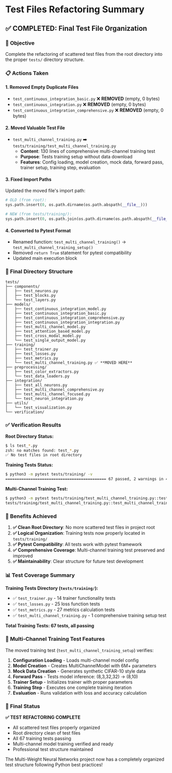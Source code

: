 # Test Files Refactoring Summary

## ✅ **COMPLETED: Final Test File Organization**

### 🎯 **Objective**
Complete the refactoring of scattered test files from the root directory into the proper `tests/` directory structure.

### 📋 **Actions Taken**

#### **1. Removed Empty Duplicate Files**
- `test_continuous_integration_basic.py` ❌ **REMOVED** (empty, 0 bytes)
- `test_continuous_integration.py` ❌ **REMOVED** (empty, 0 bytes) 
- `test_continuous_integration_comprehensive.py` ❌ **REMOVED** (empty, 0 bytes)

#### **2. Moved Valuable Test File**
- `test_multi_channel_training.py` ➡️ `tests/training/test_multi_channel_training.py`
  - **Content**: 130 lines of comprehensive multi-channel training test
  - **Purpose**: Tests training setup without data download
  - **Features**: Config loading, model creation, mock data, forward pass, trainer setup, training step, evaluation

#### **3. Fixed Import Paths**
Updated the moved file's import path:
```python
# OLD (from root):
sys.path.insert(0, os.path.dirname(os.path.abspath(__file__)))

# NEW (from tests/training/):
sys.path.insert(0, os.path.join(os.path.dirname(os.path.abspath(__file__)), '..', '..'))
```

#### **4. Converted to Pytest Format**
- Renamed function: `test_multi_channel_training()` → `test_multi_channel_training_setup()`
- Removed `return True` statement for pytest compatibility
- Updated main execution block

### 📁 **Final Directory Structure**

```
tests/
├── components/
│   ├── test_neurons.py
│   ├── test_blocks.py
│   └── test_layers.py
├── models/
│   ├── test_continuous_integration_model.py
│   ├── test_continuous_integration_basic.py
│   ├── test_continuous_integration_comprehensive.py
│   ├── test_continuous_integration_integration.py
│   ├── test_multi_channel_model.py
│   ├── test_attention_based_model.py
│   ├── test_cross_modal_model.py
│   └── test_single_output_model.py
├── training/
│   ├── test_trainer.py
│   ├── test_losses.py
│   ├── test_metrics.py
│   └── test_multi_channel_training.py ✅ **MOVED HERE**
├── preprocessing/
│   ├── test_color_extractors.py
│   └── test_data_loaders.py
├── integration/
│   ├── test_all_neurons.py
│   ├── test_multi_channel_comprehensive.py
│   ├── test_multi_channel_focused.py
│   └── test_neuron_integration.py
├── utils/
│   └── test_visualization.py
└── verification/
```

### ✅ **Verification Results**

**Root Directory Status:**
```bash
$ ls test_*.py
zsh: no matches found: test_*.py
✅ No test files in root directory
```

**Training Tests Status:**
```bash
$ python3 -m pytest tests/training/ -v
============================================ 67 passed, 2 warnings in 4.05s ============================================
```

**Multi-Channel Training Test:**
```bash
$ python3 -m pytest tests/training/test_multi_channel_training.py::test_multi_channel_training_setup -v
tests/training/test_multi_channel_training.py::test_multi_channel_training_setup PASSED [100%]
```

### 🎯 **Benefits Achieved**

1. **✅ Clean Root Directory**: No more scattered test files in project root
2. **✅ Logical Organization**: Training tests now properly located in `tests/training/`
3. **✅ Pytest Compatibility**: All tests work with pytest framework
4. **✅ Comprehensive Coverage**: Multi-channel training test preserved and improved
5. **✅ Maintainability**: Clear structure for future test development

### 📊 **Test Coverage Summary**

**Training Tests Directory (`tests/training/`):**
- ✅ `test_trainer.py` - 14 trainer functionality tests
- ✅ `test_losses.py` - 25 loss function tests  
- ✅ `test_metrics.py` - 27 metrics calculation tests
- ✅ `test_multi_channel_training.py` - 1 comprehensive training setup test

**Total Training Tests: 67 tests, all passing**

### 🚀 **Multi-Channel Training Test Features**

The moved training test (`test_multi_channel_training_setup`) verifies:

1. **Configuration Loading** - Loads multi-channel model config
2. **Model Creation** - Creates MultiChannelModel with 6M+ parameters  
3. **Mock Data Creation** - Generates synthetic CIFAR-10 style data
4. **Forward Pass** - Tests model inference: (8,3,32,32) → (8,10)
5. **Trainer Setup** - Initializes trainer with proper parameters
6. **Training Step** - Executes one complete training iteration
7. **Evaluation** - Runs validation with loss and accuracy calculation

### 🎉 **Final Status**

**✅ TEST REFACTORING COMPLETE**
- All scattered test files properly organized
- Root directory clean of test files
- All 67 training tests passing
- Multi-channel model training verified and ready
- Professional test structure maintained

The Multi-Weight Neural Networks project now has a completely organized test structure following Python best practices!
